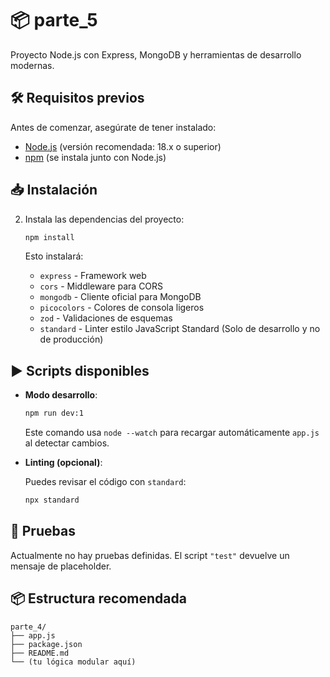 # 📦 parte_5

Proyecto Node.js con Express, MongoDB y herramientas de desarrollo modernas.

## 🛠️ Requisitos previos

Antes de comenzar, asegúrate de tener instalado:

- [Node.js](https://nodejs.org/) (versión recomendada: 18.x o superior)
- [npm](https://www.npmjs.com/) (se instala junto con Node.js)

## 📥 Instalación

2. Instala las dependencias del proyecto:

   ```bash
   npm install
   ```

   Esto instalará:

   - `express` - Framework web
   - `cors` - Middleware para CORS
   - `mongodb` - Cliente oficial para MongoDB
   - `picocolors` - Colores de consola ligeros
   - `zod` - Validaciones de esquemas
   - `standard` - Linter estilo JavaScript Standard (Solo de desarrollo y no de producción)

## ▶️ Scripts disponibles

- **Modo desarrollo**:

  ```bash
  npm run dev:1
  ```

  Este comando usa `node --watch` para recargar automáticamente `app.js` al detectar cambios.

- **Linting (opcional)**:

  Puedes revisar el código con `standard`:

  ```bash
  npx standard
  ```

## 🧪 Pruebas

Actualmente no hay pruebas definidas. El script `"test"` devuelve un mensaje de placeholder.

## 📦 Estructura recomendada

```
parte_4/
├── app.js
├── package.json
├── README.md
└── (tu lógica modular aquí)
```
